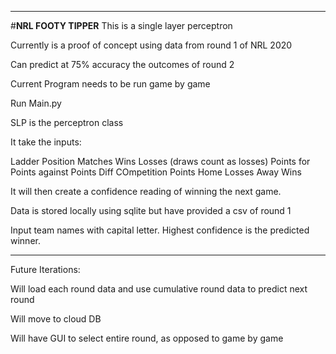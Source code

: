 *****
#**NRL FOOTY TIPPER** 
This is a single layer perceptron

Currently is a proof of concept using data from round 1 of NRL 2020

Can predict at 75% accuracy the outcomes of round 2

Current Program needs to be run game by game

Run Main.py

SLP is the perceptron class

It take the inputs: 

Ladder Position
Matches
Wins 
Losses (draws count as losses)
Points for 
Points against
Points Diff
COmpetition Points
Home Losses
Away Wins

It will then create a confidence reading of winning the next game. 

Data is stored locally using sqlite but have provided a csv of round 1

Input team names with capital letter. 
Highest confidence is the predicted winner. 

******

Future Iterations: 

Will load each round data and use cumulative round data to predict next round

Will move to cloud DB

Will have GUI to select entire round, as opposed to game by game




